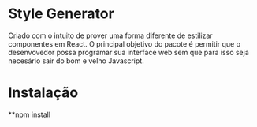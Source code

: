 # Style Generator

Criado com o intuito de prover uma forma diferente de estilizar componentes em React. O principal objetivo do pacote é permitir que o desenvovedor possa programar sua interface web sem que para isso seja necesário sair do bom e velho Javascript.

# Instalação

**npm install
